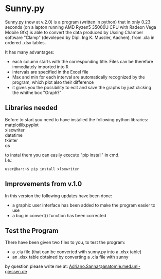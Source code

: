 # Sunny.py

Sunny.py (now at v.2.0) is a program (written in python) that in only 0.23 seconds (on a lapton running AMD Ryzen5 35000U CPU with Radeon Vega Mobile Gfx) is able to convert the data produced by Ussing Chamber software "Clamp" (devoleped by Dipl. Ing K. Mussler, Aachen), from .cla in ordered .xlsx tables.

It has many advantages:
- each column starts with the corresponding title. Files can be therefore immediately imported into R
- intervals are specified in the Excel file
- Max and min for each interval are automatically recognized by the program, which plot also their difference
- it gives you the possibility to edit and save the graphs by just clicking the whithe box "Graph?"

## Libraries needed
Before to start you need to have installed the following python libraries: \
matplotlib.pyplot \
xlsxwriter \
datetime \
tkinter \
os 

to instal them you can easily execute "pip install" in cmd.  \
I.e.: 

```console
user@bar:~$ pip install xlsxwriter
```

## Improvements from v.1.0
In this version the following updates have been done:
- a graphic user interface has been added to make the program easier to use
- a bug in convert() function has been corrected 

## Test the Program
There have been given two files to you, to test the program:
- a .cla file (that can be converted with sunny.py into a .xlsx table)
- an .xlsx table obtained by converting a .cla file with sunny


by question please write me at: Adriano.Sanna@anatomie.med.uni-giessen.de

